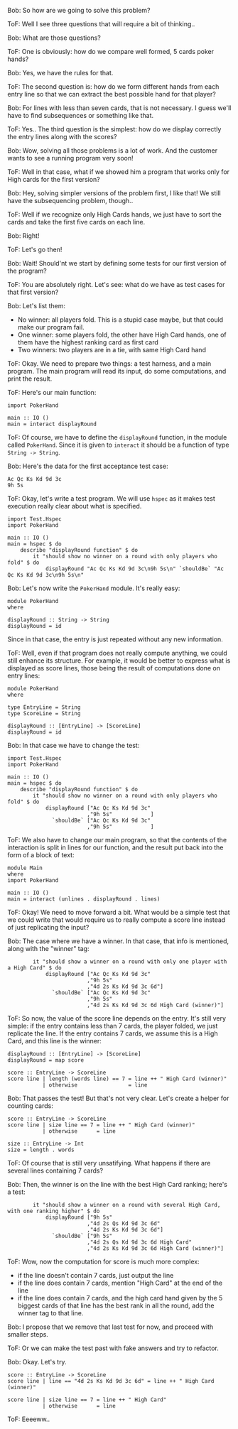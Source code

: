 Bob: So how are we going to solve this problem?

ToF: Well I see three questions that will require a bit of thinking..

Bob: What are those questions?

ToF: One is obviously: how do we compare well formed, 5 cards poker hands?

Bob: Yes, we have the rules for that. 

ToF: The second question is: how do we form different hands from each entry line so that we can extract the best possible hand for that player?

Bob: For lines with less than seven cards, that is not necessary. I guess we'll have to find subsequences or something like that. 

ToF: Yes.. The third question is the simplest: how do we display correctly the entry lines along with the scores?

Bob: Wow, solving all those problems is a lot of work. And the customer wants to see a running program very soon!

ToF: Well in that case, what if we showed him a program that works only for High cards for the first version?

Bob: Hey, solving simpler versions of the problem first, I like that! We still have the subsequencing problem, though..

ToF: Well if we recognize only High Cards hands, we just have to sort the cards and take the first five cards on each line. 

Bob: Right!

ToF: Let's go then!

Bob: Wait! Should'nt we start by defining some tests for our first version of the program?

ToF: You are absolutely right. Let's see: what do we have as test cases for that first version?

Bob: Let's list them:

- No winner: all players fold. This is a stupid case maybe, but that could make our program fail.
- One winner: some players fold, the other have High Card hands, one of them have the highest ranking card as first card
- Two winners: two players are in a tie, with same High Card hand
  
ToF: Okay. We need to prepare two things: a test harness, and a main program. The main program will read its input, do some computations, and print the result. 

ToF: Here's our main function:

```
import PokerHand

main :: IO ()
main = interact displayRound 
```

ToF: Of course, we have to define the `displayRound` function, in the module called `PokerHand`. Since it is given to `interact` it should be a function of type `String -> String`.

Bob: Here's the data for the first acceptance test case:

```
Ac Qc Ks Kd 9d 3c
9h 5s
```

ToF: Okay, let's write a test program. We will use `hspec` as it makes test execution really clear about what is specified.
```
import Test.Hspec
import PokerHand

main :: IO ()
main = hspec $ do
    describe "displayRound function" $ do
        it "should show no winner on a round with only players who fold" $ do
            displayRound "Ac Qc Ks Kd 9d 3c\n9h 5s\n" `shouldBe` "Ac Qc Ks Kd 9d 3c\n9h 5s\n"
```

Bob: Let's now write the `PokerHand` module. It's really easy:

```
module PokerHand
where

displayRound :: String -> String
displayRound = id
```
Since in that case, the entry is just repeated without any new information.

ToF: Well, even if that program does not really compute anything, we could still enhance its structure. For example, it would be better to express what is displayed as score lines, those being the result of computations done on entry lines:

```
module PokerHand
where

type EntryLine = String
type ScoreLine = String

displayRound :: [EntryLine] -> [ScoreLine]
displayRound = id
```

Bob: In that case we have to change the test:
```
import Test.Hspec
import PokerHand

main :: IO ()
main = hspec $ do
    describe "displayRound function" $ do
        it "should show no winner on a round with only players who fold" $ do
            displayRound ["Ac Qc Ks Kd 9d 3c"
                         ,"9h 5s"            ] 
              `shouldBe` ["Ac Qc Ks Kd 9d 3c"
                         ,"9h 5s"            ]
```

ToF: We also have to change our main program, so that the contents of the interaction is split in lines for our function, and the result put back into the form of a block of text:

```
module Main
where
import PokerHand

main :: IO ()
main = interact (unlines . displayRound . lines)
```

ToF: Okay! We need to move forward a bit. What would be a simple test that we could write that would require us to really compute a score line instead of just replicating the input?

Bob: The case where we have a winner. In that case, that info is mentioned, along with the "winner" tag:

```
        it "should show a winner on a round with only one player with a High Card" $ do
            displayRound ["Ac Qc Ks Kd 9d 3c"
                         ,"9h 5s"
                         ,"4d 2s Ks Kd 9d 3c 6d"]
              `shouldBe` ["Ac Qc Ks Kd 9d 3c"
                         ,"9h 5s"
                         ,"4d 2s Ks Kd 9d 3c 6d High Card (winner)"]
```

ToF: So now, the value of the score line depends on the entry. It's still very simple: if the entry contains less than 7 cards, the player folded, we just replicate the line. If the entry contains 7 cards, we assume this is a High Card, and this line is the winner: 
    
```
displayRound :: [EntryLine] -> [ScoreLine]
displayRound = map score

score :: EntryLine -> ScoreLine
score line | length (words line) == 7 = line ++ " High Card (winner)" 
           | otherwise                = line
```

Bob: That passes the test! But that's not very clear. Let's create a helper for counting cards:

```
score :: EntryLine -> ScoreLine
score line | size line == 7 = line ++ " High Card (winner)" 
           | otherwise      = line

size :: EntryLine -> Int
size = length . words 
```

ToF: Of course that is still very unsatifying. What happens if there are several lines containing 7 cards?

Bob: Then, the winner is on the line with the best High Card ranking; here's a test:

```
        it "should show a winner on a round with several High Card, with one ranking higher" $ do
            displayRound ["9h 5s"
                         ,"4d 2s Qs Kd 9d 3c 6d" 
                         ,"4d 2s Ks Kd 9d 3c 6d"]
              `shouldBe` ["9h 5s"
                         ,"4d 2s Qs Kd 9d 3c 6d High Card"
                         ,"4d 2s Ks Kd 9d 3c 6d High Card (winner)"]
```

ToF: Wow, now the computation for score is much more complex:
- if the line doesn't contain 7 cards, just output the line
- if the line does contain 7 cards, mention "High Card" at the end of the line
- if the line does contain 7 cards, and the high card hand given by the 5 biggest cards of that line has the best rank in all the round, add the winner tag to that line.

Bob: I propose that we remove that last test for now, and proceed with smaller steps.

ToF: Or we can make the test past with fake answers and try to refactor. 

Bob: Okay. Let's try.

```
score :: EntryLine -> ScoreLine
score line | line == "4d 2s Ks Kd 9d 3c 6d" = line ++ " High Card (winner)" 

score line | size line == 7 = line ++ " High Card" 
           | otherwise      = line
```
ToF: Eeeeww..

